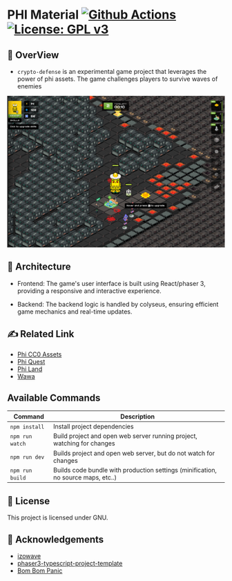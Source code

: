 # PHI Material [![Github Actions][gha-badge]][gha][![License: GPL v3](https://img.shields.io/badge/License-GPL%20v3-blue.svg)](https://www.gnu.org/licenses/gpl-3.0)

[gha]: https://github.com/ZaK3939/tower-defense/actions
[gha-badge]: https://github.com/ZaK3939/tower-defense/workflows/ci.yml/badge.svg

## 🏁 OverView

- `crypto-defense` is an experimental game project that leverages the power of phi assets. The game challenges players to survive waves of enemies

![OverView](image.png)

## 🧐 Architecture

- Frontend: The game's user interface is built using React/phaser 3, providing a responsive and interactive experience.

- Backend: The backend logic is handled by colyseus, ensuring efficient game mechanics and real-time updates.

## ✍️ Related Link

- [Phi CC0 Assets](https://github.com/PHI-LABS-INC/phi-objects)
- [Phi Quest](https://quest.philand.xyz/)
- [Phi Land](https://land.philand.xyz/)
- [Wawa](https://wawa.philand.xyz/)

## Available Commands

| Command         | Description                                                                       |
| --------------- | --------------------------------------------------------------------------------- |
| `npm install`   | Install project dependencies                                                      |
| `npm run watch` | Build project and open web server running project, watching for changes           |
| `npm run dev`   | Builds project and open web server, but do not watch for changes                  |
| `npm run build` | Builds code bundle with production settings (minification, no source maps, etc..) |

## 🎈 License

This project is licensed under GNU.

## 🎉 Acknowledgements

- [izowave](https://github.com/neki-dev/izowave)
- [phaser3-typescript-project-template](https://github.com/photonstorm/phaser3-typescript-project-template)
- [Bom Bom Panic](https://github.com/recursion-team-v/bomb/)
